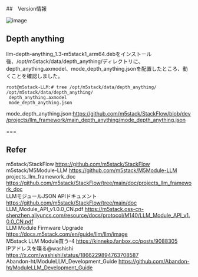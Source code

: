 ##　Version情報

![image](https://github.com/user-attachments/assets/1a01561d-8c25-4aac-95dd-811c61eb8dfe)

## Depth anything 
 llm-depth-anything_1.3-m5stack1_arm64.debをインストール後、/opt/m5stack/data/depth_anything/ディレクトリに、
depth_anything.axmodel、mode_depth_anything.jsonを配置したところ、動くことを確認しました。

```
root@m5stack-LLM:# tree /opt/m5stack/data/depth_anything/
/opt/m5stack/data/depth_anything/
 depth_anything.axmodel
 mode_depth_anything.json
````

 mode_depth_anything.json:https://github.com/m5stack/StackFlow/blob/dev/projects/llm_framework/main_depth_anything/mode_depth_anything.json



===

## Refer
m5stack/StackFlow https://github.com/m5stack/StackFlow  
m5stack/M5Module-LLM https://github.com/m5stack/M5Module-LLM  
projects_llm_framework_doc https://github.com/m5stack/StackFlow/tree/main/doc/projects_llm_framework_doc  
LLMモジュールJSON APIドキュメント https://github.com/m5stack/StackFlow/tree/main/doc  
LLM_Module_API_v1.0.0_CN.pdf https://m5stack.oss-cn-shenzhen.aliyuncs.com/resource/docs/protocol/M140/LLM_Module_API_v1.0.0_CN.pdf  
LLM Module Firmware Upgrade https://docs.m5stack.com/en/guide/llm/llm/image  
M5stack LLM Module買う-4  https://kinneko.fanbox.cc/posts/9088305  
IPアドレスを喋る@washishi https://x.com/washishi/status/1866229894763708587  
Abandon-ht/ModuleLLM_Development_Guide https://github.com/Abandon-ht/ModuleLLM_Development_Guide  



